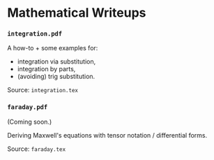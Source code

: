 # Mathematical Writeups

### `integration.pdf`

A how-to + some examples for:
* integration via substitution,
* integration by parts,
* (avoiding) trig substitution.

Source: `integration.tex`

### `faraday.pdf`

(Coming soon.)

Deriving Maxwell's equations with tensor notation / differential forms.

Source: `faraday.tex`
